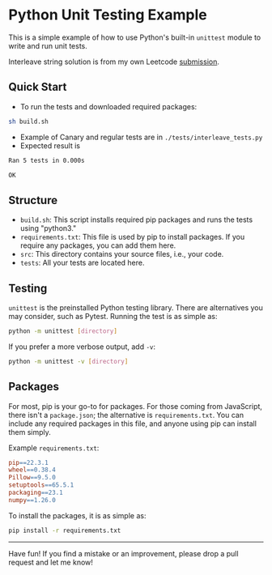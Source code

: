 # Python Unit Testing Example

This is a simple example of how to use Python's built-in `unittest` module to write and run unit tests.

Interleave string solution is from my own Leetcode [submission](https://leetcode.com/problems/interleaving-string/submissions/856314608).

## Quick Start

- To run the tests and downloaded required packages:

```bash
sh build.sh
```

- Example of Canary and regular tests are in `./tests/interleave_tests.py`
- Expected result is

```bash
Ran 5 tests in 0.000s

OK
```

## Structure

- `build.sh`: This script installs required pip packages and runs the tests using "python3."
- `requirements.txt`: This file is used by pip to install packages. If you require any packages, you can add them here.
- `src`: This directory contains your source files, i.e., your code.
- `tests`: All your tests are located here.

## Testing

`unittest` is the preinstalled Python testing library. There are alternatives you may consider, such as Pytest. Running the test is as simple as:

```bash
python -m unittest [directory]
```

If you prefer a more verbose output, add `-v`:

```bash
python -m unittest -v [directory]
```

## Packages

For most, pip is your go-to for packages. For those coming from JavaScript, there isn't a `package.json`; the alternative is `requirements.txt`. You can include any required packages in this file, and anyone using pip can install them simply.

Example `requirements.txt`:

```makefile
pip==22.3.1
wheel==0.38.4
Pillow==9.5.0
setuptools==65.5.1
packaging==23.1
numpy==1.26.0
```

To install the packages, it is as simple as:

```bash
pip install -r requirements.txt
```

---

Have fun! If you find a mistake or an improvement, please drop a pull request and let me know!
